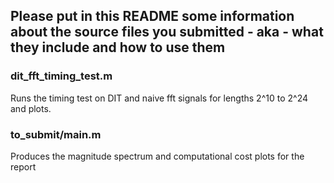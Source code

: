 ## Please put in this README some information about the source files you submitted - aka - what they include and how to use them

### dit_fft_timing_test.m

Runs the timing test on DIT and naive fft signals for lengths 2^10 to 2^24 and plots.

### to_submit/main.m

Produces the magnitude spectrum and computational cost plots for the report